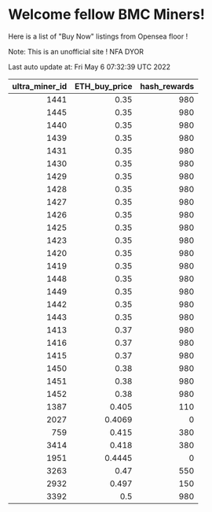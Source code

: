 # Welcome fellow BMC Miners!
Here is a list of "Buy Now" listings from Opensea floor !

Note: This is an unofficial site ! NFA DYOR


Last auto update at: Fri May  6 07:32:39 UTC 2022


|   ultra_miner_id |   ETH_buy_price |   hash_rewards |
|-----------------:|----------------:|---------------:|
|             1441 |          0.35   |            980 |
|             1445 |          0.35   |            980 |
|             1440 |          0.35   |            980 |
|             1439 |          0.35   |            980 |
|             1431 |          0.35   |            980 |
|             1430 |          0.35   |            980 |
|             1429 |          0.35   |            980 |
|             1428 |          0.35   |            980 |
|             1427 |          0.35   |            980 |
|             1426 |          0.35   |            980 |
|             1425 |          0.35   |            980 |
|             1423 |          0.35   |            980 |
|             1420 |          0.35   |            980 |
|             1419 |          0.35   |            980 |
|             1448 |          0.35   |            980 |
|             1449 |          0.35   |            980 |
|             1442 |          0.35   |            980 |
|             1443 |          0.35   |            980 |
|             1413 |          0.37   |            980 |
|             1416 |          0.37   |            980 |
|             1415 |          0.37   |            980 |
|             1450 |          0.38   |            980 |
|             1451 |          0.38   |            980 |
|             1452 |          0.38   |            980 |
|             1387 |          0.405  |            110 |
|             2027 |          0.4069 |              0 |
|              759 |          0.415  |            380 |
|             3414 |          0.418  |            380 |
|             1951 |          0.4445 |              0 |
|             3263 |          0.47   |            550 |
|             2932 |          0.497  |            150 |
|             3392 |          0.5    |            980 |